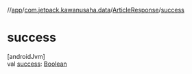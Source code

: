 //[app](../../../index.md)/[com.jetpack.kawanusaha.data](../index.md)/[ArticleResponse](index.md)/[success](success.md)

# success

[androidJvm]\
val [success](success.md): [Boolean](https://kotlinlang.org/api/latest/jvm/stdlib/kotlin/-boolean/index.html)
